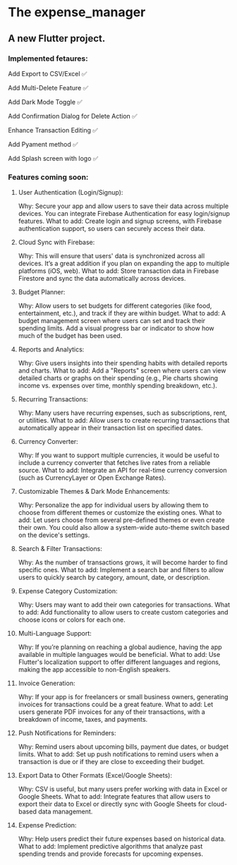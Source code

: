 # The expense_manager

## A new Flutter project.


### Implemented fetaures:

Add Export to CSV/Excel :white_check_mark:

Add Multi-Delete Feature :white_check_mark:

Add Dark Mode Toggle :white_check_mark:

Add Confirmation Dialog for Delete Action :white_check_mark:

Enhance Transaction Editing :white_check_mark:

Add Pyament method :white_check_mark:

Add Splash screen with logo :white_check_mark:


### Features coming soon:

1. User Authentication (Login/Signup):

    Why: Secure your app and allow users to save their data across multiple devices. You can integrate Firebase Authentication for easy login/signup features.
    What to add: Create login and signup screens, with Firebase authentication support, so users can securely access their data.

2. Cloud Sync with Firebase:

    Why: This will ensure that users' data is synchronized across all devices. It’s a great addition if you plan on expanding the app to multiple platforms (iOS, web).
    What to add: Store transaction data in Firebase Firestore and sync the data automatically across devices.

3. Budget Planner:

    Why: Allow users to set budgets for different categories (like food, entertainment, etc.), and track if they are within budget.
    What to add: A budget management screen where users can set and track their spending limits. Add a visual progress bar or indicator to show how much of the budget has been used.

4. Reports and Analytics:

    Why: Give users insights into their spending habits with detailed reports and charts.
    What to add: Add a "Reports" screen where users can view detailed charts or graphs on their spending (e.g., Pie charts showing income vs. expenses over time, monthly spending breakdown, etc.).

5. Recurring Transactions:

    Why: Many users have recurring expenses, such as subscriptions, rent, or utilities.
    What to add: Allow users to create recurring transactions that automatically appear in their transaction list on specified dates.

6. Currency Converter:

    Why: If you want to support multiple currencies, it would be useful to include a currency converter that fetches live rates from a reliable source.
    What to add: Integrate an API for real-time currency conversion (such as CurrencyLayer or Open Exchange Rates).

7. Customizable Themes & Dark Mode Enhancements:

    Why: Personalize the app for individual users by allowing them to choose from different themes or customize the existing ones.
    What to add: Let users choose from several pre-defined themes or even create their own. You could also allow a system-wide auto-theme switch based on the device's settings.

8. Search & Filter Transactions:

    Why: As the number of transactions grows, it will become harder to find specific ones.
    What to add: Implement a search bar and filters to allow users to quickly search by category, amount, date, or description.

9. Expense Category Customization:

    Why: Users may want to add their own categories for transactions.
    What to add: Add functionality to allow users to create custom categories and choose icons or colors for each one.

10. Multi-Language Support:

    Why: If you’re planning on reaching a global audience, having the app available in multiple languages would be beneficial.
    What to add: Use Flutter's localization support to offer different languages and regions, making the app accessible to non-English speakers.

11. Invoice Generation:

    Why: If your app is for freelancers or small business owners, generating invoices for transactions could be a great feature.
    What to add: Let users generate PDF invoices for any of their transactions, with a breakdown of income, taxes, and payments.

12. Push Notifications for Reminders:

    Why: Remind users about upcoming bills, payment due dates, or budget limits.
    What to add: Set up push notifications to remind users when a transaction is due or if they are close to exceeding their budget.

13. Export Data to Other Formats (Excel/Google Sheets):

    Why: CSV is useful, but many users prefer working with data in Excel or Google Sheets.
    What to add: Integrate features that allow users to export their data to Excel or directly sync with Google Sheets for cloud-based data management.

14. Expense Prediction:

    Why: Help users predict their future expenses based on historical data.
    What to add: Implement predictive algorithms that analyze past spending trends and provide forecasts for upcoming expenses.